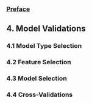 ### [Preface](https://ivanmyzou.github.io/TrainValidateTest/index)

## 4. Model Validations

### 4.1 Model Type Selection

### 4.2 Feature Selection

### 4.3 Model Selection

### 4.4 Cross-Validations
